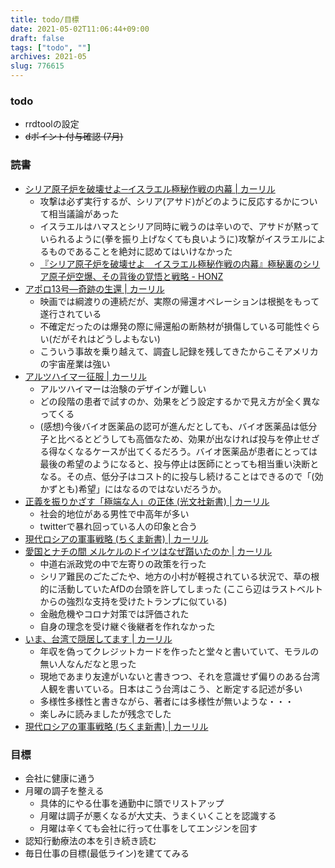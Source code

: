 ```yaml
---
title: todo/目標
date: 2021-05-02T11:06:44+09:00
draft: false
tags: ["todo", ""]
archives: 2021-05
slug: 776615
---
```

### todo
- rrdtoolの設定
- ~~dポイント付与確認 (7月)~~

### 読書
- [シリア原子炉を破壊せよ─イスラエル極秘作戦の内幕 | カーリル](https://calil.jp/book/4890633979)
   - 攻撃は必ず実行するが、シリア(アサド)がどのように反応するかについて相当議論があった
   - イスラエルはハマスとシリア同時に戦うのは辛いので、アサドが黙っていられるように(拳を振り上げなくても良いように)攻撃がイスラエルによるものであることを絶対に認めてはいけなかった
   - [『シリア原子炉を破壊せよ　イスラエル極秘作戦の内幕』極秘裏のシリア原子炉空爆、その背後の覚悟と戦略 - HONZ](https://honz.jp/articles/-/45682)
- [アポロ13号―奇跡の生還 | カーリル](https://calil.jp/book/4105289012)
  - 映画では綱渡りの連続だが、実際の帰還オペレーションは根拠をもって遂行されている
  - 不確定だったのは爆発の際に帰還船の断熱材が損傷している可能性ぐらい(だがそれはどうしよもない)
  - こういう事故を乗り越えて、調査し記録を残してきたからこそアメリカの宇宙産業は強い
- [アルツハイマー征服 | カーリル](https://calil.jp/book/4041091616) 
  - アルツハイマーは治験のデザインが難しい
  - どの段階の患者で試すのか、効果をどう設定するかで見え方が全く異なってくる
  - (感想)今後バイオ医薬品の認可が進んだとしても、バイオ医薬品は低分子と比べるとどうしても高価なため、効果が出なければ投与を停止せざる得なくなるケースが出てくるだろう。バイオ医薬品が患者にとっては最後の希望のようになると、投与停止は医師にとっても相当重い決断となる。その点、低分子はコスト的に投与し続けることはできるので「(効かずとも)希望」にはなるのではないだろうか。
- [正義を振りかざす「極端な人」の正体 (光文社新書) | カーリル](https://calil.jp/book/4334044956)
  - 社会的地位がある男性で中高年が多い
  - twitterで暴れ回っている人の印象と合う
- [現代ロシアの軍事戦略 (ちくま新書) | カーリル](https://calil.jp/book/4480073957)
- [愛国とナチの間 メルケルのドイツはなぜ躓いたのか | カーリル](https://calil.jp/book/4022517239)
  - 中道右派政党の中で左寄りの政策を行った
  - シリア難民のごたごたや、地方の小村が軽視されている状況で、草の根的に活動していたAfDの台頭を許してしまった (ここら辺はラストベルトからの強烈な支持を受けたトランプに似ている)
  - 金融危機やコロナ対策では評価された
  - 自身の理念を受け継ぐ後継者を作れなかった
- [いま、台湾で隠居してます | カーリル](https://calil.jp/book/4902800675)
  - 年収を偽ってクレジットカードを作ったと堂々と書いていて、モラルの無い人なんだなと思った
  - 現地であまり友達がいないと書きつつ、それを意識せず偏りのある台湾人観を書いている。日本はこう台湾はこう、と断定する記述が多い
  - 多様性多様性と書きながら、著者には多様性が無いような・・・
  - 楽しみに読みましたが残念でした 
- [現代ロシアの軍事戦略 (ちくま新書) | カーリル](https://calil.jp/book/4480073957)
### 目標
- 会社に健康に通う
- 月曜の調子を整える
  - 具体的にやる仕事を通勤中に頭でリストアップ
  - 月曜は調子が悪くなるが大丈夫、うまくいくことを認識する
  - 月曜は辛くても会社に行って仕事をしてエンジンを回す
- 認知行動療法の本を引き続き読む
- 毎日仕事の目標(最低ライン)を建ててみる